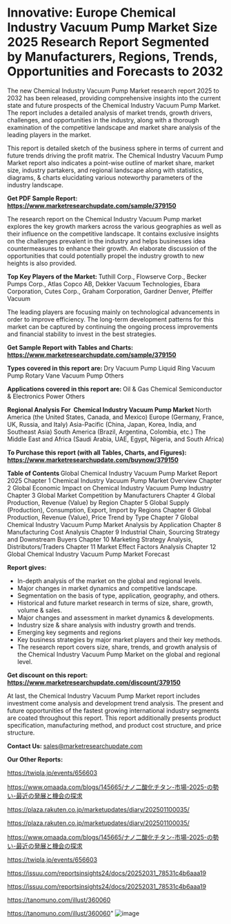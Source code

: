# Innovative: Europe Chemical Industry Vacuum Pump Market Size 2025 Research Report Segmented by Manufacturers, Regions, Trends, Opportunities and Forecasts to 2032

The new Chemical Industry Vacuum Pump Market research report 2025 to 2032 has been released, providing comprehensive insights into the current state and future prospects of the Chemical Industry Vacuum Pump Market. The report includes a detailed analysis of market trends, growth drivers, challenges, and opportunities in the industry, along with a thorough examination of the competitive landscape and market share analysis of the leading players in the market.

This report is detailed sketch of the business sphere in terms of current and future trends driving the profit matrix. The Chemical Industry Vacuum Pump Market report also indicates a point-wise outline of market share, market size, industry partakers, and regional landscape along with statistics, diagrams, &amp; charts elucidating various noteworthy parameters of the industry landscape.

<strong><b>Get PDF Sample Report: <a href=https://www.marketresearchupdate.com/sample/379150>https://www.marketresearchupdate.com/sample/379150</a></b></strong>

The research report on the Chemical Industry Vacuum Pump market explores the key growth markers across the various geographies as well as their influence on the competitive landscape. It contains exclusive insights on the challenges prevalent in the industry and helps businesses idea countermeasures to enhance their growth. An elaborate discussion of the opportunities that could potentially propel the industry growth to new heights is also provided.

<strong><b>Top Key Players of the Market:
</b></strong>Tuthill Corp., Flowserve Corp., Becker Pumps Corp., Atlas Copco AB, Dekker Vacuum Technologies, Ebara Corporation, Cutes Corp., Graham Corporation, Gardner Denver, Pfeiffer Vacuum<strong><b>
</b></strong>

The leading players are focusing mainly on technological advancements in order to improve efficiency. The long-term development patterns for this market can be captured by continuing the ongoing process improvements and financial stability to invest in the best strategies.

<strong><b>Get Sample Report with Tables and Charts: <a href=https://www.marketresearchupdate.com/sample/379150>https://www.marketresearchupdate.com/sample/379150</a></b></strong>

<strong><b>Types covered in this report are:
</b></strong>Dry Vacuum Pump
Liquid Ring Vacuum Pump
Rotary Vane Vacuum Pump
Others<strong><b>
</b></strong>

<strong><b>Applications covered in this report are:
</b></strong>Oil & Gas
Chemical
Semiconductor & Electronics
Power
Others<strong><b>
</b></strong>

<strong><b>Regional Analysis For  Chemical Industry Vacuum Pump Market</b></strong><strong><b>
</b></strong>North America (the United States, Canada, and Mexico)
Europe (Germany, France, UK, Russia, and Italy)
Asia-Pacific (China, Japan, Korea, India, and Southeast Asia)
South America (Brazil, Argentina, Colombia, etc.)
The Middle East and Africa (Saudi Arabia, UAE, Egypt, Nigeria, and South Africa)

<strong><b>To Purchase this report (with all Tables, Charts, and Figures): <a href=https://www.marketresearchupdate.com/buynow/379150>https://www.marketresearchupdate.com/buynow/379150</a></b></strong>

<strong><b>Table of Contents</b></strong><strong><b>
</b></strong>Global Chemical Industry Vacuum Pump Market Report 2025
Chapter 1 Chemical Industry Vacuum Pump Market Overview
Chapter 2 Global Economic Impact on Chemical Industry Vacuum Pump Industry
Chapter 3 Global Market Competition by Manufacturers
Chapter 4 Global Production, Revenue (Value) by Region
Chapter 5 Global Supply (Production), Consumption, Export, Import by Regions
Chapter 6 Global Production, Revenue (Value), Price Trend by Type
Chapter 7 Global Chemical Industry Vacuum Pump Market Analysis by Application
Chapter 8 Manufacturing Cost Analysis
Chapter 9 Industrial Chain, Sourcing Strategy and Downstream Buyers
Chapter 10 Marketing Strategy Analysis, Distributors/Traders
Chapter 11 Market Effect Factors Analysis
Chapter 12 Global Chemical Industry Vacuum Pump Market Forecast

<strong><b>Report gives:</b></strong>

- In-depth analysis of the market on the global and regional levels.
- Major changes in market dynamics and competitive landscape.
- Segmentation on the basis of type, application, geography, and others.
- Historical and future market research in terms of size, share, growth, volume &amp; sales.
- Major changes and assessment in market dynamics &amp; developments.
- Industry size &amp; share analysis with industry growth and trends.
- Emerging key segments and regions
- Key business strategies by major market players and their key methods.
- The research report covers size, share, trends, and growth analysis of the Chemical Industry Vacuum Pump Market on the global and regional level.

<strong><b>Get discount on this report: <a href=https://www.marketresearchupdate.com/discount/379150>https://www.marketresearchupdate.com/discount/379150</a></b></strong>

At last, the Chemical Industry Vacuum Pump Market report includes investment come analysis and development trend analysis. The present and future opportunities of the fastest growing international industry segments are coated throughout this report. This report additionally presents product specification, manufacturing method, and product cost structure, and price structure.

<strong><b>Contact Us:
</b></strong>sales@marketresearchupdate.com

<strong>Our Other Reports:</strong>

<a href=https://twipla.jp/events/656603>https://twipla.jp/events/656603</a>

<a href=https://www.omaada.com/blogs/145665/ナノ二酸化チタン-市場-2025-の勢い-最近の発展と機会の探求>https://www.omaada.com/blogs/145665/ナノ二酸化チタン-市場-2025-の勢い-最近の発展と機会の探求</a>

<a href=https://plaza.rakuten.co.jp/marketupdates/diary/202501100035/>https://plaza.rakuten.co.jp/marketupdates/diary/202501100035/</a>

<a href=https://plaza.rakuten.co.jp/marketupdates/diary/202501100035/>https://plaza.rakuten.co.jp/marketupdates/diary/202501100035/</a>

<a href=https://www.omaada.com/blogs/145665/ナノ二酸化チタン-市場-2025-の勢い-最近の発展と機会の探求>https://www.omaada.com/blogs/145665/ナノ二酸化チタン-市場-2025-の勢い-最近の発展と機会の探求</a>

<a href=https://twipla.jp/events/656603>https://twipla.jp/events/656603</a>

<a href=https://issuu.com/reportsinsights24/docs/20252031_78531c4b6aaa19>https://issuu.com/reportsinsights24/docs/20252031_78531c4b6aaa19</a>

<a href=https://issuu.com/reportsinsights24/docs/20252031_78531c4b6aaa19>https://issuu.com/reportsinsights24/docs/20252031_78531c4b6aaa19</a>

<a href=https://tanomuno.com/illust/360060>https://tanomuno.com/illust/360060</a>

<a href=https://tanomuno.com/illust/360060>https://tanomuno.com/illust/360060</a>"
![image](https://github.com/user-attachments/assets/1a970edf-9ed4-469a-97a0-8cd94ff62078)
